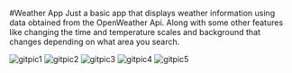 #Weather App
Just a basic app that displays weather information using data obtained from the OpenWeather Api. 
Along with some other features like changing the time and temperature scales and background that changes depending on what area you search. 

![gitpic1](https://github.com/GoodPooch/WeatherApp/assets/30606042/3d0a501f-35d0-4631-8db6-cfa6140dbaa1)
![gitpic2](https://github.com/GoodPooch/WeatherApp/assets/30606042/6d86e601-330e-4fcb-8b84-bb7b94c2bcba)
![gitpic3](https://github.com/GoodPooch/WeatherApp/assets/30606042/3c4b5f74-3250-4c7b-9fb3-7a7c17bf1ed2)
![gitpic4](https://github.com/GoodPooch/WeatherApp/assets/30606042/6b0b3089-dac0-4e9d-95c4-47afcb5d145d)
![gitpic5](https://github.com/GoodPooch/WeatherApp/assets/30606042/65265226-b06f-4611-a525-346b0e0234e7)
